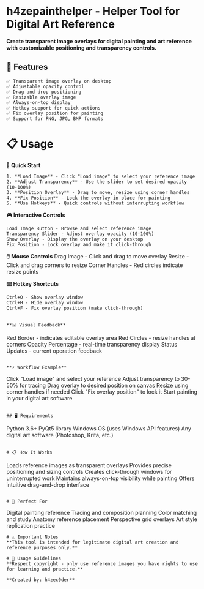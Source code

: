 # h4zepainthelper - Helper Tool for Digital Art Reference

**Create transparent image overlays for digital painting and art reference with customizable positioning and transparency controls.**

## 🎨 Features
```
✅ Transparent image overlay on desktop
✅ Adjustable opacity control
✅ Drag and drop positioning
✅ Resizable overlay image
✅ Always-on-top display
✅ Hotkey support for quick actions
✅ Fix overlay position for painting
✅ Support for PNG, JPG, BMP formats
```

# 📋 Usage

**🚀 Quick Start**
```
1. **Load Image** - Click "Load image" to select your reference image
2. **Adjust Transparency** - Use the slider to set desired opacity (10-100%)
3. **Position Overlay** - Drag to move, resize using corner handles
4. **Fix Position** - Lock the overlay in place for painting
5. **Use Hotkeys** - Quick controls without interrupting workflow
```
**🎮 Interactive Controls**
```
Load Image Button - Browse and select reference image
Transparency Slider - Adjust overlay opacity (10-100%)
Show Overlay - Display the overlay on your desktop
Fix Position - Lock overlay and make it click-through
```

**🖱️ Mouse Controls**
Drag Image - Click and drag to move overlay
Resize - Click and drag corners to resize
Corner Handles - Red circles indicate resize points


**⌨️ Hotkey Shortcuts**
```
Ctrl+O - Show overlay window
Ctrl+H - Hide overlay window
Ctrl+F - Fix overlay position (make click-through)


**📊 Visual Feedback**
```
Red Border - indicates editable overlay area
Red Circles - resize handles at corners
Opacity Percentage - real-time transparency display
Status Updates - current operation feedback
```

**⚡ Workflow Example**
```
Click "Load image" and select your reference
Adjust transparency to 30-50% for tracing
Drag overlay to desired position on canvas
Resize using corner handles if needed
Click "Fix overlay position" to lock it
Start painting in your digital art software
```

## 🖥️ Requirements
```
Python 3.6+
PyQt5 library
Windows OS (uses Windows API features)
Any digital art software (Photoshop, Krita, etc.)
```

# 📋 How It Works
```
Loads reference images as transparent overlays
Provides precise positioning and sizing controls
Creates click-through windows for uninterrupted work
Maintains always-on-top visibility while painting
Offers intuitive drag-and-drop interface
```

# 🎯 Perfect For
```
Digital painting reference
Tracing and composition planning
Color matching and study
Anatomy reference placement
Perspective grid overlays
Art style replication practice

```
# ⚠️ Important Notes
**This tool is intended for legitimate digital art creation and reference purposes only.**

# 🚨 Usage Guidelines
**Respect copyright - only use reference images you have rights to use for learning and practice.**

**Created by: h4zec0der**
